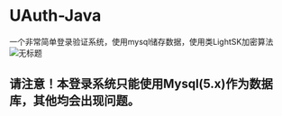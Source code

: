 # UAuth-Java
一个非常简单登录验证系统，使用mysql储存数据，使用类LightSK加密算法
![无标题](https://github.com/QilingYujie/UTM-Login-Java/assets/67693593/cd26d6c3-3d05-4c38-9cd7-ab21007919fc)
## **请注意！本登录系统只能使用Mysql(5.x)作为数据库，其他均会出现问题。**
